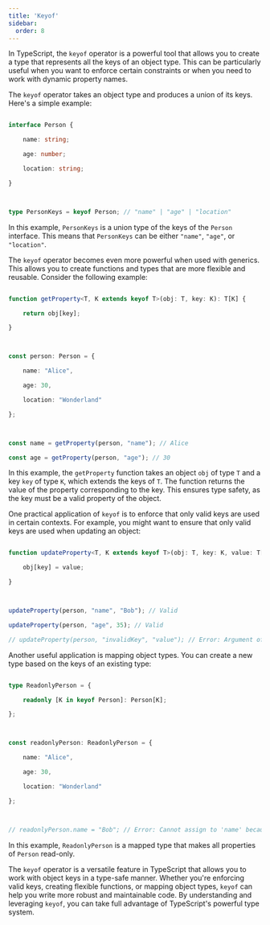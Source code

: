 ```yaml
---
title: 'Keyof'
sidebar:
  order: 8
---
```


 

In TypeScript, the `keyof` operator is a powerful tool that allows you to create a type that represents all the keys of an object type. This can be particularly useful when you want to enforce certain constraints or when you need to work with dynamic property names.





The `keyof` operator takes an object type and produces a union of its keys. Here's a simple example:



```typescript

interface Person {

    name: string;

    age: number;

    location: string;

}



type PersonKeys = keyof Person; // "name" | "age" | "location"

```



In this example, `PersonKeys` is a union type of the keys of the `Person` interface. This means that `PersonKeys` can be either `"name"`, `"age"`, or `"location"`.





The `keyof` operator becomes even more powerful when used with generics. This allows you to create functions and types that are more flexible and reusable. Consider the following example:



```typescript

function getProperty<T, K extends keyof T>(obj: T, key: K): T[K] {

    return obj[key];

}



const person: Person = {

    name: "Alice",

    age: 30,

    location: "Wonderland"

};



const name = getProperty(person, "name"); // Alice

const age = getProperty(person, "age"); // 30

```



In this example, the `getProperty` function takes an object `obj` of type `T` and a key `key` of type `K`, which extends the keys of `T`. The function returns the value of the property corresponding to the key. This ensures type safety, as the key must be a valid property of the object.







One practical application of `keyof` is to enforce that only valid keys are used in certain contexts. For example, you might want to ensure that only valid keys are used when updating an object:



```typescript

function updateProperty<T, K extends keyof T>(obj: T, key: K, value: T[K]): void {

    obj[key] = value;

}



updateProperty(person, "name", "Bob"); // Valid

updateProperty(person, "age", 35); // Valid

// updateProperty(person, "invalidKey", "value"); // Error: Argument of type '"invalidKey"' is not assignable to parameter of type '"name" | "age" | "location"'.

```





Another useful application is mapping object types. You can create a new type based on the keys of an existing type:



```typescript

type ReadonlyPerson = {

    readonly [K in keyof Person]: Person[K];

};



const readonlyPerson: ReadonlyPerson = {

    name: "Alice",

    age: 30,

    location: "Wonderland"

};



// readonlyPerson.name = "Bob"; // Error: Cannot assign to 'name' because it is a read-only property.

```



In this example, `ReadonlyPerson` is a mapped type that makes all properties of `Person` read-only.





The `keyof` operator is a versatile feature in TypeScript that allows you to work with object keys in a type-safe manner. Whether you're enforcing valid keys, creating flexible functions, or mapping object types, `keyof` can help you write more robust and maintainable code. By understanding and leveraging `keyof`, you can take full advantage of TypeScript's powerful type system.


